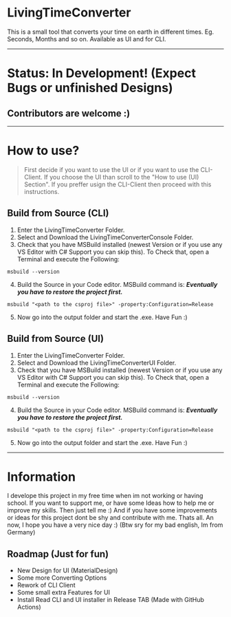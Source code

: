 # LivingTimeConverter
This is a small tool that converts your time on earth in different times. Eg. Seconds, Months and so on. Available as UI and for CLI.

---
# Status: In Development! (Expect Bugs or unfinished Designs)
## Contributors are welcome :)
---

# How to use?
> First decide if you want to use the UI or if you want to use the CLI-Client. If you choose the UI than scroll to the "How to use (UI) Section". If you preffer usign the CLI-Client then proceed with this instructions. 

## Build from Source (CLI) 
1. Enter the LivingTimeConverter Folder.
2. Select and Download the LivingTimeConverterConsole Folder.
3. Check that you have MSBuild installed (newest Version or if you use any VS Editor with C# Support you can skip this). To Check that, open a Terminal and execute the Following:
```
msbuild --version
```
4. Build the Source in your Code editor. MSBuild command is:
***Eventually you have to restore the project first.***
```
msbuild "<path to the csproj file>" -property:Configuration=Release
``` 
5. Now go into the output folder and start the .exe. Have Fun :)

## Build from Source (UI)
1. Enter the LivingTimeConverter Folder.
2. Select and Download the LivingTimeConverterUI Folder.
3. Check that you have MSBuild installed (newest Version or if you use any VS Editor with C# Support you can skip this). To Check that, open a Terminal and execute the Following:
```
msbuild --version
```
4. Build the Source in your Code editor. MSBuild command is:
***Eventually you have to restore the project first.***
```
msbuild "<path to the csproj file>" -property:Configuration=Release
``` 
5. Now go into the output folder and start the .exe. Have Fun :)

---
# Information
I develope this project in my free time when im not working or having school. If you want to support me, or have some Ideas how to help me or improve my skills. Then just tell me :) And if you have some improvements or ideas for this project dont be shy and contribute with me. Thats all. An now, I hope you have a very nice day :) (Btw sry for my bad english, Im from Germany)

## Roadmap (Just for fun)
- New Design for UI (MaterialDesign)
- Some more Converting Options
- Rework of CLI Client
- Some small extra Features for UI
- Install Read CLI and UI installer in Release TAB (Made with GitHub Actions)
